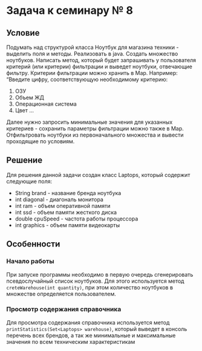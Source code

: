 # Задача к семинару № 8

## Условие

Подумать над структурой класса Ноутбук для магазина техники - выделить поля и методы. Реализовать в java.
Создать множество ноутбуков.
Написать метод, который будет запрашивать у пользователя критерий (или критерии) фильтрации и выведет ноутбуки, отвечающие фильтру. Критерии фильтрации можно хранить в Map.
Например:
“Введите цифру, соответствующую необходимому критерию:

1. ОЗУ
2. Объем ЖД
3. Операционная система
4. Цвет …

Далее нужно запросить минимальные значения для указанных критериев - сохранить параметры фильтрации можно также в Map.
Отфильтровать ноутбуки из первоначального множества и вывести проходящие по условиям.

## Решение

Для решения данной задачи создан класс Laptops, который содержит следующие поля:
- String brand - название бренда ноутбука
- int diagonal - диагональ монитора
- int ram - объем оперативной памяти
- int ssd - объем памяти жесткого диска
- double cpuSpeed - частота работы процессора
- int graphics - объем памяти видеокарты

## Особенности 

### Начало работы
При запуске программы необходимо в первую очередь сгенерировать псевдослучайный список ноутбуков.
Для этого используется метод ```creteWarehouse(int quantity)```, 
при этом количество ноутбуков в множестве определяется пользователем.

### Просмотр содержания справочника
Для просмотра содержания справочника используется метод ``` printStatistics(Set<Laptops> warehouse) ```,
который выведет в консоль перечень всех брендов, а так же минимальные и максимальные значения по 
всем техническим характеристикам




